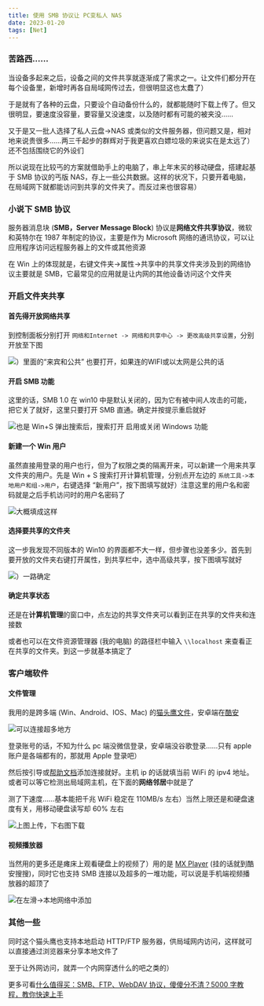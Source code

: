 ```yaml
---
title: 使用 SMB 协议让 PC变私人 NAS
date: 2023-01-20
tags: [Net]
---
```


### 苦路西……

当设备多起来之后，设备之间的文件共享就逐渐成了需求之一。让文件们都分开在每个设备里，新增时再各自局域网传过去，但很明显这也太蠢了）

于是就有了各种的云盘，只要设个自动备份什么的，就都能随时下载上传了。但又很明显，要速度没容量，要容量又没速度，以及随时都有可能的被夹没……

又于是又一批人选择了私人云盘->NAS 或类似的文件服务器，但问题又是，相对地来说贵很多……两三千起步的群辉对于我更喜欢白嫖垃圾的来说实在是太远了）还不包括围绕它的外设们

所以说现在比较丐的方案就借助手上的电脑了，串上年末买的移动硬盘，搭建起基于 SMB 协议的丐版 NAS，存上一些公共数据。这样的状况下，只要开着电脑，在局域网下就都能访问到共享的文件夹了。而反过来也很容易）

### 小说下 SMB 协议

服务器消息块 (**SMB，Server Message Block**) 协议是**网络文件共享协议**，微软和英特尔在 1987 年制定的协议，主要是作为 Microsoft 网络的通讯协议，可以让应用程序访问远程服务器上的文件或其他资源

在 Win 上的体现就是，右键文件夹->属性->共享中的共享文件夹涉及到的网络协议主要就是 SMB，它最常见的应用就是让内网的其他设备访问这个文件夹

### 开启文件夹共享

#### 首先得开放网络共享

到控制面板分别打开 `网络和Internet -> 网络和共享中心 -> 更改高级共享设置`，分别开放至下图

![）里面的“来宾和公共” 也要打开，如果连的WIFI或以太网是公共的话](/blog/SMB_openFound.webp)

#### 开启 SMB 功能

这里的话，SMB 1.0 在 win10 中是默认关闭的，因为它有被中间人攻击的可能，把它关了就好，这里只要打开 SMB 直通。确定并按提示重启就好

![也是 Win+S 弹出搜索后，搜索打开 启用或关闭 Windows 功能](/blog/SMB_openSMB.webp)

#### 新建一个 Win 用户

虽然直接用登录的用户也行，但为了权限之类的隔离开来，可以新建一个用来共享文件夹的用户。先是 Win + S 搜索打开计算机管理，分别点开左边的 `系统工具->本地用户和组->用户`，右键选择 “新用户”，按下图填写就好）注意这里的用户名和密码就是之后手机访问时的用户名密码了

![大概填成这样](/blog/SMB_PConfig.webp)

#### 选择要共享的文件夹

这一步我发现不同版本的 Win10 的界面都不大一样，但步骤也没差多少。首先到要开放的文件夹右键打开属性，到共享栏中，选中高级共享，按下图填写就好

![）一路确定](/blog/SMB_shareDir.webp)

#### 确定共享状态

还是在**计算机管理**的窗口中，点左边的共享文件夹可以看到正在共享的文件夹和连接数

或者也可以在文件资源管理器 (我的电脑) 的路径栏中输入 `\\localhost` 来查看正在共享的文件夹。到这一步就基本搞定了

### 客户端软件

#### 文件管理

我用的是跨多端 (Win、Android、IOS、Mac) 的[猫头鹰文件](https://skyjos.cn/owlfiles/)，安卓端在[酷安](https://www.coolapk.com/apk/266816)

![可以连接超多地方](/blog/SMB_owl.webp)

登录账号的话，不知为什么 pc 端没微信登录，安卓端没谷歌登录……只有 apple 账户是各端都有的，那就用 Apple 登录吧）

然后按引导或[帮助文档](https://www.skyjos.cn/owlfiles/help/android/)添加连接就好。主机 ip 的话就填当前 WiFi 的 ipv4 地址。或者可以等它检测出局域网主机，在下面的**网络邻居**中就是了

测了下速度……基本能把千兆 WiFi 稳定在 110MB/s 左右）当然上限还是和硬盘速度有关，用移动硬盘读写却 60% 左右

![上图上传，下右图下载](/blog/SMB_speed.webp)

#### 视频播放器

当然用的更多还是瘫床上观看硬盘上的视频了）用的是 [MX Player](https://whiccx5.lanzoul.com/b00109v2j) (挂的话就到酷安搜搜)，同时它也支持 SMB 连接以及超多的一堆功能，可以说是手机端视频播放器的超顶了

![在左滑->本地网络中添加](/blog/SMB_MXPlayer.webp)

### 其他一些

同时这个猫头鹰也支持本地启动 HTTP/FTP 服务器，供局域网内访问，这样就可以直接通过浏览器来分享本地文件了

至于让外网访问，就弄一个内网穿透什么的吧之类的）

更多可看[什么值得买：SMB、FTP、WebDAV 协议，傻傻分不清？5000 字教程，教你快速上手](https://post.smzdm.com/p/ar6k932q/)
